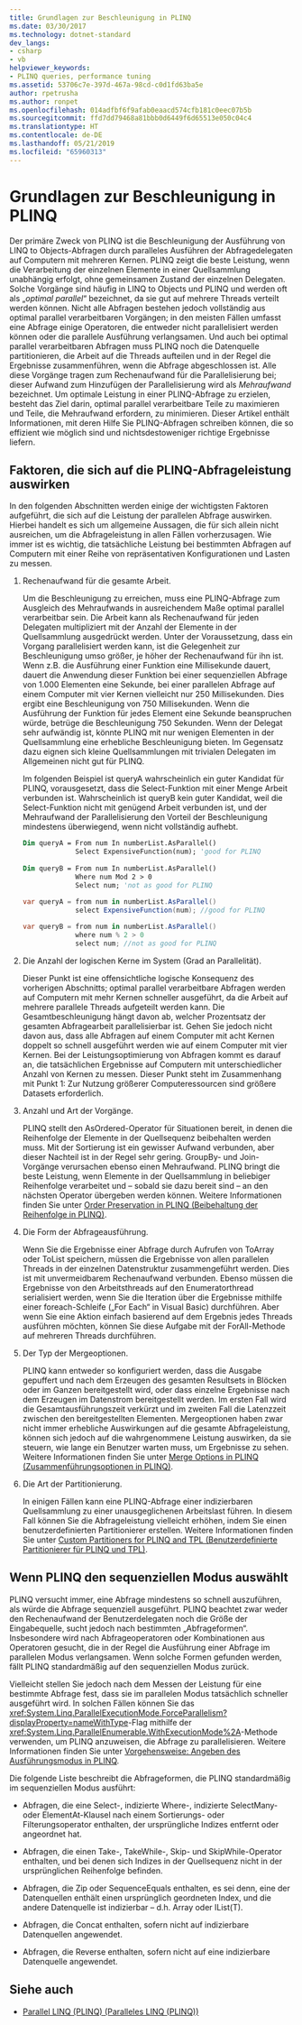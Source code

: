 ```yaml
---
title: Grundlagen zur Beschleunigung in PLINQ
ms.date: 03/30/2017
ms.technology: dotnet-standard
dev_langs:
- csharp
- vb
helpviewer_keywords:
- PLINQ queries, performance tuning
ms.assetid: 53706c7e-397d-467a-98cd-c0d1fd63ba5e
author: rpetrusha
ms.author: ronpet
ms.openlocfilehash: 014adfbf6f9afab0eaacd574cfb181c0eec07b5b
ms.sourcegitcommit: ffd7dd79468a81bbb0d6449f6d65513e050c04c4
ms.translationtype: HT
ms.contentlocale: de-DE
ms.lasthandoff: 05/21/2019
ms.locfileid: "65960313"
---
```

# <a name="understanding-speedup-in-plinq"></a>Grundlagen zur Beschleunigung in PLINQ
Der primäre Zweck von PLINQ ist die Beschleunigung der Ausführung von LINQ to Objects-Abfragen durch paralleles Ausführen der Abfragedelegaten auf Computern mit mehreren Kernen. PLINQ zeigt die beste Leistung, wenn die Verarbeitung der einzelnen Elemente in einer Quellsammlung unabhängig erfolgt, ohne gemeinsamen Zustand der einzelnen Delegaten. Solche Vorgänge sind häufig in LINQ to Objects und PLINQ und werden oft als „*optimal parallel*“ bezeichnet, da sie gut auf mehrere Threads verteilt werden können. Nicht alle Abfragen bestehen jedoch vollständig aus optimal parallel verarbeitbaren Vorgängen; in den meisten Fällen umfasst eine Abfrage einige Operatoren, die entweder nicht parallelisiert werden können oder die parallele Ausführung verlangsamen. Und auch bei optimal parallel verarbeitbaren Abfragen muss PLINQ noch die Datenquelle partitionieren, die Arbeit auf die Threads aufteilen und in der Regel die Ergebnisse zusammenführen, wenn die Abfrage abgeschlossen ist. Alle diese Vorgänge tragen zum Rechenaufwand für die Parallelisierung bei; dieser Aufwand zum Hinzufügen der Parallelisierung wird als *Mehraufwand* bezeichnet. Um optimale Leistung in einer PLINQ-Abfrage zu erzielen, besteht das Ziel darin, optimal parallel verarbeitbare Teile zu maximieren und Teile, die Mehraufwand erfordern, zu minimieren. Dieser Artikel enthält Informationen, mit deren Hilfe Sie PLINQ-Abfragen schreiben können, die so effizient wie möglich sind und nichtsdestoweniger richtige Ergebnisse liefern.  
  
## <a name="factors-that-impact-plinq-query-performance"></a>Faktoren, die sich auf die PLINQ-Abfrageleistung auswirken  
 In den folgenden Abschnitten werden einige der wichtigsten Faktoren aufgeführt, die sich auf die Leistung der parallelen Abfrage auswirken. Hierbei handelt es sich um allgemeine Aussagen, die für sich allein nicht ausreichen, um die Abfrageleistung in allen Fällen vorherzusagen. Wie immer ist es wichtig, die tatsächliche Leistung bei bestimmten Abfragen auf Computern mit einer Reihe von repräsentativen Konfigurationen und Lasten zu messen.  
  
1. Rechenaufwand für die gesamte Arbeit.  
  
     Um die Beschleunigung zu erreichen, muss eine PLINQ-Abfrage zum Ausgleich des Mehraufwands in ausreichendem Maße optimal parallel verarbeitbar sein. Die Arbeit kann als Rechenaufwand für jeden Delegaten multipliziert mit der Anzahl der Elemente in der Quellsammlung ausgedrückt werden. Unter der Voraussetzung, dass ein Vorgang parallelisiert werden kann, ist die Gelegenheit zur Beschleunigung umso größer, je höher der Rechenaufwand für ihn ist. Wenn z.B. die Ausführung einer Funktion eine Millisekunde dauert, dauert die Anwendung dieser Funktion bei einer sequenziellen Abfrage von 1.000 Elementen eine Sekunde, bei einer parallelen Abfrage auf einem Computer mit vier Kernen vielleicht nur 250 Millisekunden. Dies ergibt eine Beschleunigung von 750 Millisekunden. Wenn die Ausführung der Funktion für jedes Element eine Sekunde beanspruchen würde, betrüge die Beschleunigung 750 Sekunden. Wenn der Delegat sehr aufwändig ist, könnte PLINQ mit nur wenigen Elementen in der Quellsammlung eine erhebliche Beschleunigung bieten. Im Gegensatz dazu eignen sich kleine Quellsammlungen mit trivialen Delegaten im Allgemeinen nicht gut für PLINQ.  
  
     Im folgenden Beispiel ist queryA wahrscheinlich ein guter Kandidat für PLINQ, vorausgesetzt, dass die Select-Funktion mit einer Menge Arbeit verbunden ist. Wahrscheinlich ist queryB kein guter Kandidat, weil die Select-Funktion nicht mit genügend Arbeit verbunden ist, und der Mehraufwand der Parallelisierung den Vorteil der Beschleunigung mindestens überwiegend, wenn nicht vollständig aufhebt.  
  
    ```vb  
    Dim queryA = From num In numberList.AsParallel()  
                 Select ExpensiveFunction(num); 'good for PLINQ  
  
    Dim queryB = From num In numberList.AsParallel()  
                 Where num Mod 2 > 0  
                 Select num; 'not as good for PLINQ  
    ```  
  
    ```csharp  
    var queryA = from num in numberList.AsParallel()  
                 select ExpensiveFunction(num); //good for PLINQ  
  
    var queryB = from num in numberList.AsParallel()  
                 where num % 2 > 0  
                 select num; //not as good for PLINQ  
    ```  
  
2. Die Anzahl der logischen Kerne im System (Grad an Parallelität).  
  
     Dieser Punkt ist eine offensichtliche logische Konsequenz des vorherigen Abschnitts; optimal parallel verarbeitbare Abfragen werden auf Computern mit mehr Kernen schneller ausgeführt, da die Arbeit auf mehrere parallele Threads aufgeteilt werden kann. Die Gesamtbeschleunigung hängt davon ab, welcher Prozentsatz der gesamten Abfragearbeit parallelisierbar ist. Gehen Sie jedoch nicht davon aus, dass alle Abfragen auf einem Computer mit acht Kernen doppelt so schnell ausgeführt werden wie auf einem Computer mit vier Kernen. Bei der Leistungsoptimierung von Abfragen kommt es darauf an, die tatsächlichen Ergebnisse auf Computern mit unterschiedlicher Anzahl von Kernen zu messen. Dieser Punkt steht im Zusammenhang mit Punkt 1: Zur Nutzung größerer Computeressourcen sind größere Datasets erforderlich.  
  
3. Anzahl und Art der Vorgänge.  
  
     PLINQ stellt den AsOrdered-Operator für Situationen bereit, in denen die Reihenfolge der Elemente in der Quellsequenz beibehalten werden muss. Mit der Sortierung ist ein gewisser Aufwand verbunden, aber dieser Nachteil ist in der Regel sehr gering. GroupBy- und Join-Vorgänge verursachen ebenso einen Mehraufwand. PLINQ bringt die beste Leistung, wenn Elemente in der Quellsammlung in beliebiger Reihenfolge verarbeitet und – sobald sie dazu bereit sind – an den nächsten Operator übergeben werden können. Weitere Informationen finden Sie unter [Order Preservation in PLINQ (Beibehaltung der Reihenfolge in PLINQ)](../../../docs/standard/parallel-programming/order-preservation-in-plinq.md).  
  
4. Die Form der Abfrageausführung.  
  
     Wenn Sie die Ergebnisse einer Abfrage durch Aufrufen von ToArray oder ToList speichern, müssen die Ergebnisse von allen parallelen Threads in der einzelnen Datenstruktur zusammengeführt werden. Dies ist mit unvermeidbarem Rechenaufwand verbunden. Ebenso müssen die Ergebnisse von den Arbeitsthreads auf den Enumeratorthread serialisiert werden, wenn Sie die Iteration über die Ergebnisse mithilfe einer foreach-Schleife („For Each“ in Visual Basic) durchführen. Aber wenn Sie eine Aktion einfach basierend auf dem Ergebnis jedes Threads ausführen möchten, können Sie diese Aufgabe mit der ForAll-Methode auf mehreren Threads durchführen.  
  
5. Der Typ der Mergeoptionen.  
  
     PLINQ kann entweder so konfiguriert werden, dass die Ausgabe gepuffert und nach dem Erzeugen des gesamten Resultsets in Blöcken oder im Ganzen bereitgestellt wird, oder dass einzelne Ergebnisse nach dem Erzeugen im Datenstrom bereitgestellt werden. Im ersten Fall wird die Gesamtausführungszeit verkürzt und im zweiten Fall die Latenzzeit zwischen den bereitgestellten Elementen.  Mergeoptionen haben zwar nicht immer erhebliche Auswirkungen auf die gesamte Abfrageleistung, können sich jedoch auf die wahrgenommene Leistung auswirken, da sie steuern, wie lange ein Benutzer warten muss, um Ergebnisse zu sehen. Weitere Informationen finden Sie unter [Merge Options in PLINQ (Zusammenführungsoptionen in PLINQ)](../../../docs/standard/parallel-programming/merge-options-in-plinq.md).  
  
6. Die Art der Partitionierung.  
  
     In einigen Fällen kann eine PLINQ-Abfrage einer indizierbaren Quellsammlung zu einer unausgeglichenen Arbeitslast führen. In diesem Fall können Sie die Abfrageleistung vielleicht erhöhen, indem Sie einen benutzerdefinierten Partitionierer erstellen. Weitere Informationen finden Sie unter [Custom Partitioners for PLINQ and TPL (Benutzerdefinierte Partitionierer für PLINQ und TPL)](../../../docs/standard/parallel-programming/custom-partitioners-for-plinq-and-tpl.md).  
  
## <a name="when-plinq-chooses-sequential-mode"></a>Wenn PLINQ den sequenziellen Modus auswählt  
 PLINQ versucht immer, eine Abfrage mindestens so schnell auszuführen, als würde die Abfrage sequenziell ausgeführt. PLINQ beachtet zwar weder den Rechenaufwand der Benutzerdelegaten noch die Größe der Eingabequelle, sucht jedoch nach bestimmten „Abfrageformen“. Insbesondere wird nach Abfrageoperatoren oder Kombinationen aus Operatoren gesucht, die in der Regel die Ausführung einer Abfrage im parallelen Modus verlangsamen. Wenn solche Formen gefunden werden, fällt PLINQ standardmäßig auf den sequenziellen Modus zurück.  
  
 Vielleicht stellen Sie jedoch nach dem Messen der Leistung für eine bestimmte Abfrage fest, dass sie im parallelen Modus tatsächlich schneller ausgeführt wird. In solchen Fällen können Sie das <xref:System.Linq.ParallelExecutionMode.ForceParallelism?displayProperty=nameWithType>-Flag mithilfe der <xref:System.Linq.ParallelEnumerable.WithExecutionMode%2A>-Methode verwenden, um PLINQ anzuweisen, die Abfrage zu parallelisieren. Weitere Informationen finden Sie unter [Vorgehensweise: Angeben des Ausführungsmodus in PLINQ](../../../docs/standard/parallel-programming/how-to-specify-the-execution-mode-in-plinq.md).  
  
 Die folgende Liste beschreibt die Abfrageformen, die PLINQ standardmäßig im sequenziellen Modus ausführt:  
  
- Abfragen, die eine Select-, indizierte Where-, indizierte SelectMany- oder ElementAt-Klausel nach einem Sortierungs- oder Filterungsoperator enthalten, der ursprüngliche Indizes entfernt oder angeordnet hat.  
  
- Abfragen, die einen Take-, TakeWhile-, Skip- und SkipWhile-Operator enthalten, und bei denen sich Indizes in der Quellsequenz nicht in der ursprünglichen Reihenfolge befinden.  
  
- Abfragen, die Zip oder SequenceEquals enthalten, es sei denn, eine der Datenquellen enthält einen ursprünglich geordneten Index, und die andere Datenquelle ist indizierbar – d.h. Array oder IList(T).  
  
- Abfragen, die Concat enthalten, sofern nicht auf indizierbare Datenquellen angewendet.  
  
- Abfragen, die Reverse enthalten, sofern nicht auf eine indizierbare Datenquelle angewendet.  
  
## <a name="see-also"></a>Siehe auch

- [Parallel LINQ (PLINQ) (Paralleles LINQ (PLINQ))](../../../docs/standard/parallel-programming/parallel-linq-plinq.md)
